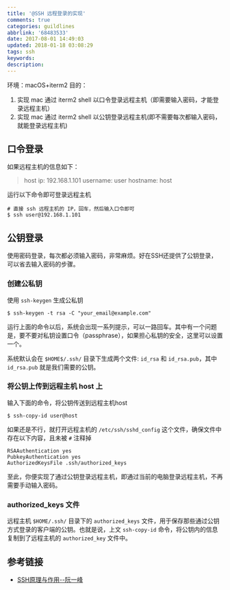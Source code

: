 ```yaml
---
title: '@SSH 远程登录的实现'
comments: true
categories: guildlines
abbrlink: '68483533'
date: 2017-08-01 14:49:03
updated: 2018-01-18 03:08:29
tags: ssh
keywords:
description:
---
```


环境：macOS+iterm2
目的：
1. 实现 mac 通过 iterm2 shell 以口令登录远程主机（即需要输入密码，才能登录远程主机）
2. 实现 mac 通过 iterm2 shell 以公钥登录远程主机(即不需要每次都输入密码，就能登录远程主机)


## 口令登录

如果远程主机的信息如下：
> host ip: 192.168.1.101
> username: user
> hostname: host

运行以下命令即可登录远程主机

```shell
# 直接 ssh 远程主机的 IP，回车，然后输入口令即可
$ ssh user@192.168.1.101
```

## 公钥登录

使用密码登录，每次都必须输入密码，非常麻烦。好在SSH还提供了公钥登录，可以省去输入密码的步骤。

### 创建公私钥

使用 `ssh-keygen` 生成公私钥

```shell
$ ssh-keygen -t rsa -C "your_email@example.com"
```

运行上面的命令以后，系统会出现一系列提示，可以一路回车。其中有一个问题是，要不要对私钥设置口令（passphrase），如果担心私钥的安全，这里可以设置一个。

系统默认会在 `$HOME$/.ssh/` 目录下生成两个文件: `id_rsa` 和 `id_rsa.pub`，其中`id_rsa.pub` 就是我们需要的公钥。


### 将公钥上传到远程主机 host 上

输入下面的命令，将公钥传送到远程主机host

```shell
$ ssh-copy-id user@host
```

如果还是不行，就打开远程主机的 `/etc/ssh/sshd_config` 这个文件，确保文件中存在以下内容，且未被 `#` 注释掉

```
RSAAuthentication yes
PubkeyAuthentication yes
AuthorizedKeysFile .ssh/authorized_keys
```

至此，你便实现了通过公钥登录远程主机，即通过当前的电脑登录远程主机，不再需要手动输入密码。

### authorized_keys 文件

远程主机 `$HOME/.ssh/` 目录下的 `authorized_keys` 文件，用于保存那些通过公钥方式登录的客户端的公钥。也就是说，上文 `ssh-copy-id` 命令，将公钥内的信息复制到了远程主机的 `authorized_key` 文件中。


## 参考链接

- [SSH原理与作用--阮一峰](http://www.ruanyifeng.com/blog/2011/12/ssh_remote_login.html)
